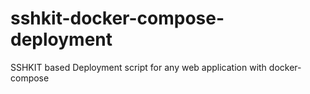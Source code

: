 # sshkit-docker-compose-deployment
SSHKIT based Deployment script for any web application with docker-compose
